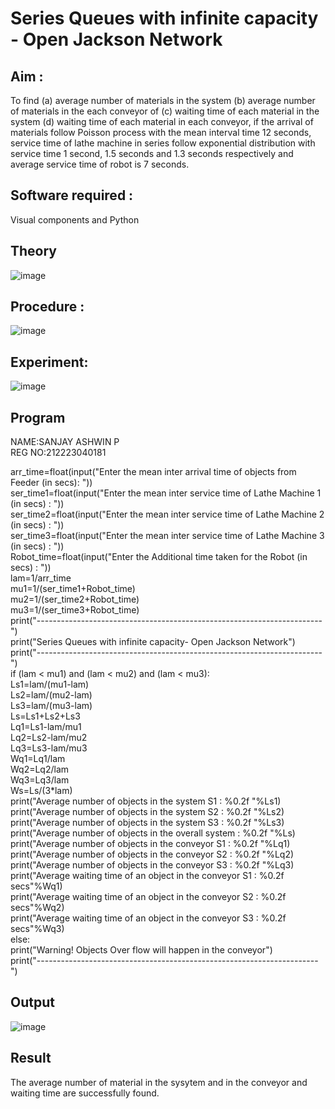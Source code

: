 # Series Queues with infinite capacity - Open Jackson Network

## Aim :
To find (a) average number of materials in the system (b) average number of materials in the each conveyor of (c) waiting time of each material in the system (d) waiting time of each material in each conveyor, if the arrival  of materials follow Poisson process with the mean interval time 12 seconds, service time of  lathe machine in series follow exponential distribution  with service time  1 second, 1.5 seconds and 1.3 seconds respectively and average service time of robot is 7 seconds.

## Software required :
Visual components and Python

## Theory

![image](https://user-images.githubusercontent.com/103921593/203239736-7b81f599-71a8-4ae7-b63e-5d98acd9ea54.png)


## Procedure :

![image](https://user-images.githubusercontent.com/103921593/203239789-bc870dce-6727-487b-a0e2-4fc3f5114889.png)


## Experiment:

![image](https://github.com/sanjayashwinP/Open-Jacson-Networks/assets/147473265/18684f26-db83-44d9-ad48-6c780d1a2336)



## Program

NAME:SANJAY ASHWIN P    
REG NO:212223040181    

arr_time=float(input("Enter the mean inter arrival time of objects from Feeder (in secs): "))   
ser_time1=float(input("Enter the mean  inter service time of Lathe Machine 1 (in secs) :  "))    
ser_time2=float(input("Enter the mean  inter service time of Lathe Machine 2 (in secs) :  "))   
ser_time3=float(input("Enter the mean  inter service time of Lathe Machine 3 (in secs) :  "))     
Robot_time=float(input("Enter the Additional time taken for the Robot (in secs) :  "))           
lam=1/arr_time               
mu1=1/(ser_time1+Robot_time)        
mu2=1/(ser_time2+Robot_time)     
mu3=1/(ser_time3+Robot_time)                        
print("-----------------------------------------------------------------------")           
print("Series Queues with infinite capacity- Open Jackson Network")            
print("-----------------------------------------------------------------------")           
if (lam <  mu1) and (lam <  mu2) and (lam <  mu3):             
    Ls1=lam/(mu1-lam)                
    Ls2=lam/(mu2-lam)             
    Ls3=lam/(mu3-lam)        
    Ls=Ls1+Ls2+Ls3           
    Lq1=Ls1-lam/mu1       
    Lq2=Ls2-lam/mu2      
    Lq3=Ls3-lam/mu3          
    Wq1=Lq1/lam           
    Wq2=Lq2/lam             
    Wq3=Lq3/lam         
    Ws=Ls/(3*lam)         
    print("Average number of objects in the system S1 : %0.2f "%Ls1)         
    print("Average number of objects in the system S2 : %0.2f "%Ls2)              
    print("Average number of objects in the system S3 : %0.2f "%Ls3)          
    print("Average number of objects in the overall system    : %0.2f "%Ls)          
    print("Average number of objects in the conveyor S1  :  %0.2f "%Lq1)           
    print("Average number of objects in the conveyor S2  :  %0.2f "%Lq2)            
    print("Average number of objects in the conveyor S3  :  %0.2f "%Lq3)                
    print("Average waiting time of an object in the conveyor S1 : %0.2f secs"%Wq1)          
    print("Average waiting time of an object in the conveyor S2 : %0.2f secs"%Wq2)       
    print("Average waiting time of an object in the conveyor S3 : %0.2f secs"%Wq3)    
else:        
    print("Warning! Objects Over flow will happen in the conveyor")                 
print("----------------------------------------------------------------------")       

## Output
![image](https://github.com/sanjayashwinP/Open-Jacson-Networks/assets/147473265/86248e3d-3aae-42e3-9701-d0aea0152838)


## Result
The average number of material in the sysytem and in the conveyor and waiting time are successfully found.
